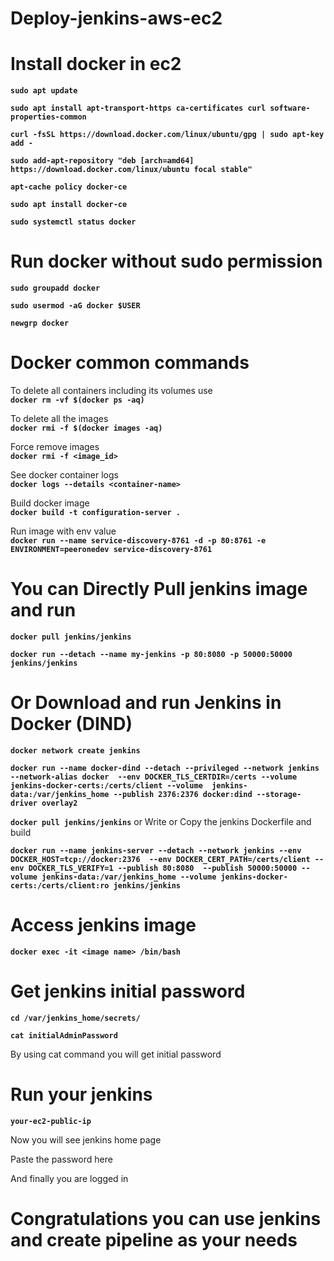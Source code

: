 # Deploy-jenkins-aws-ec2

# Install docker in ec2
  
**`sudo apt update`**

**`sudo apt install apt-transport-https ca-certificates curl software-properties-common`**

**`curl -fsSL https://download.docker.com/linux/ubuntu/gpg | sudo apt-key add -`**

**`sudo add-apt-repository "deb [arch=amd64] https://download.docker.com/linux/ubuntu focal stable"`**

**`apt-cache policy docker-ce`**

**`sudo apt install docker-ce`**

**`sudo systemctl status docker`**

# Run docker without sudo permission

**`sudo groupadd docker`**

**`sudo usermod -aG docker $USER`**

**`newgrp docker`**


# Docker common commands
  
  To delete all containers including its volumes use \
  **`docker rm -vf $(docker ps -aq)`**
    
  To delete all the images\
  **`docker rmi -f $(docker images -aq)`**

  Force remove images\
  **`docker rmi -f <image_id> `**
  
  See docker container logs\
  **`docker logs --details <container-name>`**
  
  Build docker image\
  **`docker build -t configuration-server .`**
  
  Run image with env value\
  **`docker run --name service-discovery-8761 -d -p 80:8761 -e ENVIRONMENT=peeronedev service-discovery-8761`**
  
# You can Directly Pull jenkins image and run

  **`docker pull jenkins/jenkins`**

  **`docker run --detach --name my-jenkins -p 80:8080 -p 50000:50000 jenkins/jenkins`**
  
# Or Download and run Jenkins in Docker (DIND)

  **`docker network create jenkins`**
  
  **`docker run --name docker-dind --detach --privileged --network jenkins --network-alias docker 
     --env DOCKER_TLS_CERTDIR=/certs --volume jenkins-docker-certs:/certs/client --volume 
     jenkins-data:/var/jenkins_home --publish 2376:2376 docker:dind --storage-driver overlay2`**
     
  **`docker pull jenkins/jenkins`** or  Write or Copy the jenkins Dockerfile and build
  
  **`docker run --name jenkins-server --detach --network jenkins --env DOCKER_HOST=tcp://docker:2376 
     --env DOCKER_CERT_PATH=/certs/client --env DOCKER_TLS_VERIFY=1 --publish 80:8080 
     --publish 50000:50000 --volume jenkins-data:/var/jenkins_home --volume jenkins-docker-certs:/certs/client:ro jenkins/jenkins`**
  
# Access jenkins image

  **`docker exec -it <image name> /bin/bash`**
  
# Get jenkins initial password

  **`cd /var/jenkins_home/secrets/`**
  
  **`cat initialAdminPassword`**
  
  By using cat command you will get initial password
  
# Run your jenkins 

  **`your-ec2-public-ip`**
  
  Now you will see jenkins home page
  
  Paste the password here
  
  And finally you are logged in
  
# Congratulations you can use jenkins and create pipeline as your needs


